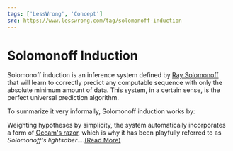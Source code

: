 ```yaml
---
tags: ['LessWrong', 'Concept']
src: https://www.lesswrong.com/tag/solomonoff-induction
---
```


# Solomonoff Induction
Solomonoff induction is an inference system defined by [Ray Solomonoff](https://en.wikipedia.org/wiki/Ray_Solomonoff) that will learn to correctly predict any computable sequence with only the absolute minimum amount of data. This system, in a certain sense, is the perfect universal prediction algorithm. 

To summarize it very informally, Solomonoff induction works by:

Weighting hypotheses by simplicity, the system automatically incorporates a form of [Occam's razor](https://www.lesswrong.com/tag/occam-s-razor), which is why it has been playfully referred to as *Solomonoff's lightsaber*....[(Read More)]()

